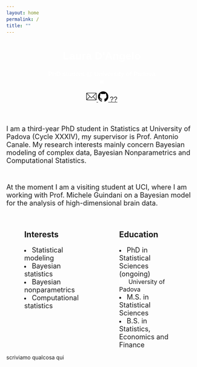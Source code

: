 ```yaml
---
layout: home
permalink: /
title: ""
---
```



<link
    rel="stylesheet"
    type="text/css"
    href="https://fonts.googleapis.com/css?family=Poppins:400,500,700"
/>


<body>    
<div class="page-lead" style="background-image:url(/images/joy2.png)">
  <div class="wrap page-lead-content">
        <h1>Laura D'Angelo</h1>
        <h3>PhD student @ University of Padova <br> <img src="/images/spacer.png" width="10"></h3>
        <a class="btn-inverse" href="https://laura-dangelo.github.io/contact/"> <img src="/images/mail.webp" width="27"> </a>
        <a class="btn-inverse" href="https://github.com/laura-dangelo"> <img src="/images/git.svg" width="27"> </a>
        <a class="btn-inverse" href="https://laura-dangelo.github.io/lost/"> <font style="font-size:18px">??</font> </a>
  </div><!-- /.page-lead-content -->
</div><!-- /.page-lead -->
    

<div id="page-wrapper">
<!--[if lt IE 9]><div class="upgrade notice-warning"><strong>Your browser is quite old!</strong> Why not <a href="http://whatbrowser.org/">upgrade to a newer one</a> to better enjoy this site?</div><![endif]-->
<div id="main" role="main">
<div class="wrap">
<div class="page-title">
<h1></h1>
            
</div>
<div class="archive-wrap">
<div class="page-content">
  
<br>  <font style="font-size:18px">
I am a third-year PhD student in Statistics at University of Padova (Cycle XXXIV), my supervisor is Prof. Antonio Canale. My research interests mainly concern Bayesian modeling of complex data, Bayesian Nonparametrics and Computational Statistics. 
  
<br>
  
At the moment I am a visiting student at UCI, where I am working with Prof. Michele Guindani on a Bayesian model for the analysis of high-dimensional brain data.
</font>
</div>
<br>


<div class="tiles">
<div class="tile">
<h2 class="post-title">Interests</h2>
<p class="post-excerpt">
    <li> <font style="font-size:18px"> Statistical modeling </font></li>
    <li> <font style="font-size:18px">Bayesian statistics </font></li>
    <li> <font style="font-size:18px">Bayesian nonparametrics </font></li>
    <li> <font style="font-size:18px">Computational statistics </font></li></p>
</div><!-- /.tile -->
  
<div class="tile">
  <h2 class="post-title">Education</h2>
  <p class="post-excerpt">
    <li>  <font style="font-size:18px">PhD in Statistical Sciences (ongoing) </font>
    <font style="font-size:16px"><br> <img src="/images/spacer.png" width="20"> University of Padova </font> </li>
    <li>  <font style="font-size:18px">M.S. in Statistical Sciences </font></li>
    <li>  <font style="font-size:18px">B.S. in Statistics, Economics and Finance  </font></li> </p>
</div><!-- /.tile -->
</div><!-- /.tiles -->

<a name="Prova"> scriviamo qualcosa qui</a>



</div><!-- /.page-content -->
</div><!-- /.archive-wrap -->
</div><!-- /.wrap -->
</div><!-- /#main -->
</body>

<style>
element {
    background-image: url(/images/joy2.png);
}
.page-container {
    -ms-transform: translate3d(0, 0, 0);
    -webkit-transform: translate3d(0, 0, 0);
    transform: translate3d(0, 0, 0);
}
.page-lead {
    background-position: center top;
    background-repeat: no-repeat;
    background-attachment: fixed;
    background-size: cover;
    text-align: center;
    color: #fff;
    font-family: "Poppins", sans-serif;
}
body, html{
  height: 70%;
}
.tile {
    float: left;
    display: block;
    margin-left: 9.3576515979%; 
    margin-right: 9.3576515979%;
    width: 31%;
}

</style>
